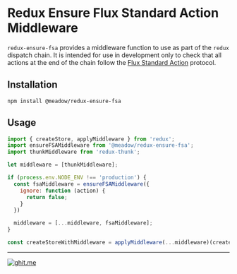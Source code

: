 # Redux Ensure Flux Standard Action Middleware

`redux-ensure-fsa` provides a middleware function to use as part of the `redux` dispatch chain. It is intended for use in development only to check that all actions at the end of the chain follow the [Flux Standard Action](https://github.com/acdlite/flux-standard-action) protocol.

## Installation

`npm install @meadow/redux-ensure-fsa`

## Usage

```javascript
import { createStore, applyMiddleware } from 'redux';
import ensureFSAMiddleware from '@meadow/redux-ensure-fsa';
import thunkMiddleware from 'redux-thunk';

let middleware = [thunkMiddleware];

if (process.env.NODE_ENV !== 'production') {
  const fsaMiddleware = ensureFSAMiddleware({
    ignore: function (action) {
      return false;
    }
  })

  middleware = [...middleware, fsaMiddleware];
}

const createStoreWithMiddleware = applyMiddleware(...middleware)(createStore);
```

- - - 

[![ghit.me](https://ghit.me/badge.svg?repo=meadow/redux-ensure-fsa)](https://ghit.me/repo/meadow/redux-ensure-fsa)
